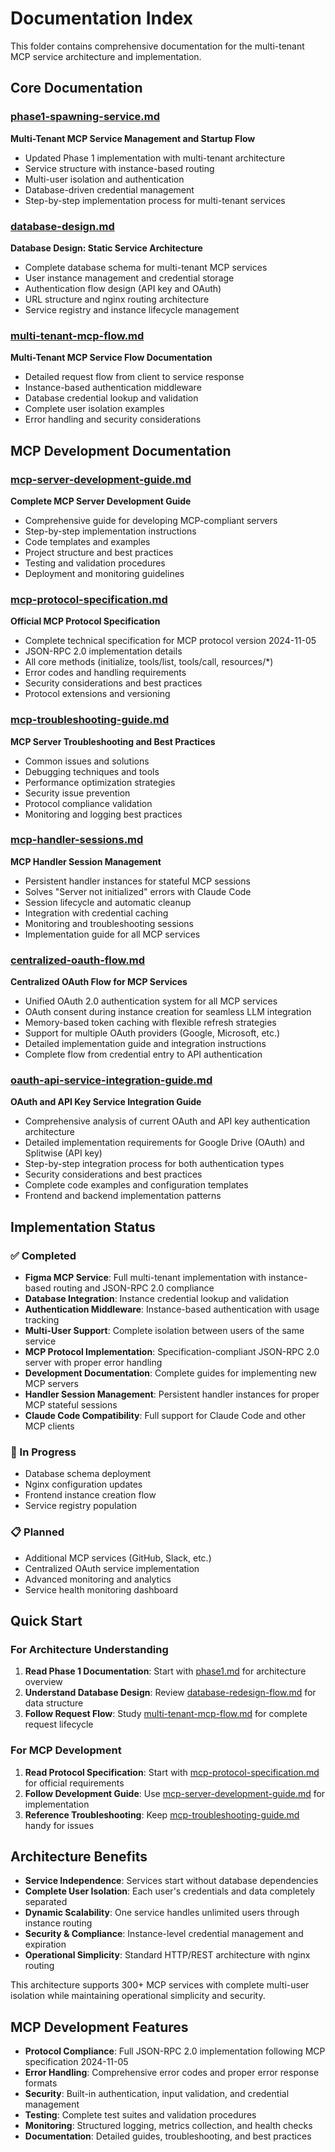 # Documentation Index

This folder contains comprehensive documentation for the multi-tenant MCP service architecture and implementation.

## Core Documentation

### [phase1-spawning-service.md](./phase1-spawning-service.md)
**Multi-Tenant MCP Service Management and Startup Flow**
- Updated Phase 1 implementation with multi-tenant architecture
- Service structure with instance-based routing
- Multi-user isolation and authentication
- Database-driven credential management
- Step-by-step implementation process for multi-tenant services

### [database-design.md](./database-design.md)
**Database Design: Static Service Architecture**
- Complete database schema for multi-tenant MCP services
- User instance management and credential storage
- Authentication flow design (API key and OAuth)
- URL structure and nginx routing architecture
- Service registry and instance lifecycle management

### [multi-tenant-mcp-flow.md](./multi-tenant-mcp-flow.md)
**Multi-Tenant MCP Service Flow Documentation**
- Detailed request flow from client to service response
- Instance-based authentication middleware
- Database credential lookup and validation
- Complete user isolation examples
- Error handling and security considerations

## MCP Development Documentation

### [mcp-server-development-guide.md](./mcp-server-development-guide.md)
**Complete MCP Server Development Guide**
- Comprehensive guide for developing MCP-compliant servers
- Step-by-step implementation instructions
- Code templates and examples
- Project structure and best practices
- Testing and validation procedures
- Deployment and monitoring guidelines

### [mcp-protocol-specification.md](./mcp-protocol-specification.md)
**Official MCP Protocol Specification**
- Complete technical specification for MCP protocol version 2024-11-05
- JSON-RPC 2.0 implementation details
- All core methods (initialize, tools/list, tools/call, resources/*)
- Error codes and handling requirements
- Security considerations and best practices
- Protocol extensions and versioning

### [mcp-troubleshooting-guide.md](./mcp-troubleshooting-guide.md)
**MCP Server Troubleshooting and Best Practices**
- Common issues and solutions
- Debugging techniques and tools
- Performance optimization strategies
- Security issue prevention
- Protocol compliance validation
- Monitoring and logging best practices

### [mcp-handler-sessions.md](./mcp-handler-sessions.md)
**MCP Handler Session Management**
- Persistent handler instances for stateful MCP sessions
- Solves "Server not initialized" errors with Claude Code
- Session lifecycle and automatic cleanup
- Integration with credential caching
- Monitoring and troubleshooting sessions
- Implementation guide for all MCP services

### [centralized-oauth-flow.md](./centralized-oauth-flow.md)
**Centralized OAuth Flow for MCP Services**
- Unified OAuth 2.0 authentication system for all MCP services
- OAuth consent during instance creation for seamless LLM integration
- Memory-based token caching with flexible refresh strategies
- Support for multiple OAuth providers (Google, Microsoft, etc.)
- Detailed implementation guide and integration instructions
- Complete flow from credential entry to API authentication

### [oauth-api-service-integration-guide.md](./oauth-api-service-integration-guide.md)
**OAuth and API Key Service Integration Guide**
- Comprehensive analysis of current OAuth and API key authentication architecture
- Detailed implementation requirements for Google Drive (OAuth) and Splitwise (API key)
- Step-by-step integration process for both authentication types
- Security considerations and best practices
- Complete code examples and configuration templates
- Frontend and backend implementation patterns

## Implementation Status

### ✅ Completed
- **Figma MCP Service**: Full multi-tenant implementation with instance-based routing and JSON-RPC 2.0 compliance
- **Database Integration**: Instance credential lookup and validation
- **Authentication Middleware**: Instance-based authentication with usage tracking
- **Multi-User Support**: Complete isolation between users of the same service
- **MCP Protocol Implementation**: Specification-compliant JSON-RPC 2.0 server with proper error handling
- **Development Documentation**: Complete guides for implementing new MCP servers
- **Handler Session Management**: Persistent handler instances for proper MCP stateful sessions
- **Claude Code Compatibility**: Full support for Claude Code and other MCP clients

### 🔄 In Progress
- Database schema deployment
- Nginx configuration updates
- Frontend instance creation flow
- Service registry population

### 📋 Planned
- Additional MCP services (GitHub, Slack, etc.)
- Centralized OAuth service implementation
- Advanced monitoring and analytics
- Service health monitoring dashboard

## Quick Start

### For Architecture Understanding
1. **Read Phase 1 Documentation**: Start with [phase1.md](./phase1.md) for architecture overview
2. **Understand Database Design**: Review [database-redesign-flow.md](./database-redesign-flow.md) for data structure
3. **Follow Request Flow**: Study [multi-tenant-mcp-flow.md](./multi-tenant-mcp-flow.md) for complete request lifecycle

### For MCP Development
1. **Read Protocol Specification**: Start with [mcp-protocol-specification.md](./mcp-protocol-specification.md) for official requirements
2. **Follow Development Guide**: Use [mcp-server-development-guide.md](./mcp-server-development-guide.md) for implementation
3. **Reference Troubleshooting**: Keep [mcp-troubleshooting-guide.md](./mcp-troubleshooting-guide.md) handy for issues

## Architecture Benefits

- **Service Independence**: Services start without database dependencies
- **Complete User Isolation**: Each user's credentials and data completely separated
- **Dynamic Scalability**: One service handles unlimited users through instance routing
- **Security & Compliance**: Instance-level credential management and expiration
- **Operational Simplicity**: Standard HTTP/REST architecture with nginx routing

This architecture supports 300+ MCP services with complete multi-user isolation while maintaining operational simplicity and security.

## MCP Development Features

- **Protocol Compliance**: Full JSON-RPC 2.0 implementation following MCP specification 2024-11-05
- **Error Handling**: Comprehensive error codes and proper error response formats
- **Security**: Built-in authentication, input validation, and credential management
- **Testing**: Complete test suites and validation procedures
- **Monitoring**: Structured logging, metrics collection, and health checks
- **Documentation**: Detailed guides, troubleshooting, and best practices